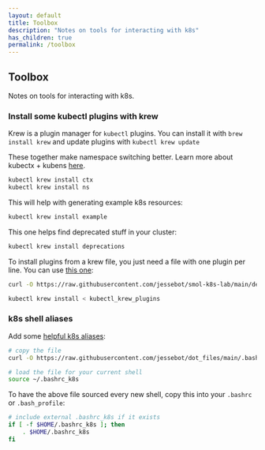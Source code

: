 ```yaml
---
layout: default
title: Toolbox
description: "Notes on tools for interacting with k8s"
has_children: true
permalink: /toolbox
---
```


## Toolbox

Notes on tools for interacting with k8s.

### Install some kubectl plugins with krew
Krew is a plugin manager for `kubectl` plugins. You can install it with `brew install krew` and update plugins with `kubectl krew update`

These together make namespace switching better. Learn more about kubectx + kubens [here](https://github.com/ahmetb/kubectx).

```bash
kubectl krew install ctx
kubectl krew install ns
```

This will help with generating example k8s resources:

```bash
kubectl krew install example
```

This one helps find deprecated stuff in your cluster:

```bash
kubectl krew install deprecations
```

To install plugins from a krew file, you just need a file with one plugin per line. You can use [this one](https://raw.githubusercontent.com/jessebot/smol-k8s-lab/main/deps/kubectl_krew_plugins):

```bash
curl -O https://raw.githubusercontent.com/jessebot/smol-k8s-lab/main/deps/kubectl_krew_plugins

kubectl krew install < kubectl_krew_plugins
```

### k8s shell aliases

Add some [helpful k8s aliases](https://github.com/jessebot/dot_files/blob/main/.bashrc_k8s):

```bash
# copy the file
curl -O https://raw.githubusercontent.com/jessebot/dot_files/main/.bashrc_k8s

# load the file for your current shell
source ~/.bashrc_k8s
```

To have the above file sourced every new shell, copy this into your `.bashrc` or `.bash_profile`:

```bash
# include external .bashrc_k8s if it exists
if [ -f $HOME/.bashrc_k8s ]; then
    . $HOME/.bashrc_k8s
fi
```
